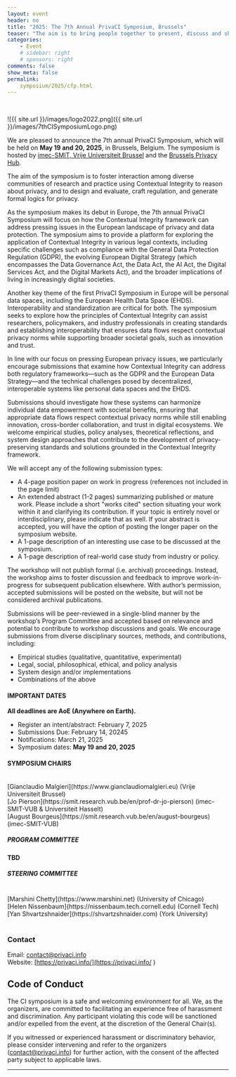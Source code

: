 ```yaml
---
layout: event
header: no
title: "2025: The 7th Annual PrivaCI Symposium, Brussels"
teaser: "The aim is to bring people together to present, discuss and share ideas based on ongoing and completed projects drawing on CI as their underlying conception of privacy."
categories:
    - Event
    # sidebar: right
    # sponsors: right
comments: false
show_meta: false
permalink:
    symposium/2025/cfp.html
---
```

<br/>

 <style>
.alert{
    position:relative;
    padding:.75rem 1.25rem;
    margin-bottom:1rem;
    border:1px solid transparent;
    border-radius:.25rem
}
.alert-heading{
    color:inherit
}
.alert-link{
    font-weight:700
}
.alert-success {
    color: #155724;
    background-color: #d4edda;
    border-color: #c3e6cb
}

.alert-success hr {
    border-top-color: #b1dfbb
}

.alert-success .alert-link {
    color: #0b2e13
}
.alert-warning{
    color:#856404;
    background-color:#fff3cd;
    border-color:#ffeeba
}
.alert-warning hr{
    border-top-color:#ffe8a1
}
.alert-warning .alert-link{
    color:#533f03
}

</style>
<!--<div class="alert alert-warning" role="alert">
<h4 class="alert-heading">COVID Protocol</h4>
  <p>
  We are monitoring the COVID situation. More details will be made
  available closer to the day which may include required testing,   masking indoors and proof of vaccination.
  <p/>
  Stay safe!</p>
</div> -->

![{{ site.url }}/images/logo2022.png]({{ site.url }}/images/7thCISymposiumLogo.png)

We are pleased to announce the 7th annual PrivaCI Symposium, which will be held on <b>May 19 and 20, 2025</b>, in Brussels, Belgium. The symposium is hosted by [imec-SMIT, Vrije Universiteit Brussel](https://smit.research.vub.be/en) and the [Brussels Privacy Hub](https://brusselsprivacyhub.eu/).

The aim of the symposium is to foster interaction among diverse communities of research and practice using Contextual Integrity to reason about privacy,   and to design and evaluate,   craft regulation,   and generate formal logics for privacy.

As the symposium makes its debut in Europe, the 7th annual PrivaCI Symposium will focus on how the Contextual Integrity framework can address pressing issues in the European landscape of privacy and data protection. The symposium aims to provide a platform for exploring the application of Contextual Integrity in various legal contexts, including specific challenges such as compliance with the General Data Protection Regulation (GDPR), the evolving European Digital Strategy (which encompasses the Data Governance Act, the Data Act, the AI Act, the Digital Services Act, and the Digital Markets Act), and the broader implications of living in increasingly digital societies.

Another key theme of the first PrivaCI Symposium in Europe will be personal data spaces, including the European Health Data Space (EHDS). Interoperability and standardization are critical for both. The symposium seeks to explore how the principles of Contextual Integrity can assist researchers, policymakers, and industry professionals in creating standards and establishing interoperability that ensures data flows respect contextual privacy norms while supporting broader societal goals, such as innovation and trust.

In line with our focus on pressing European privacy issues, we particularly encourage submissions that examine how Contextual Integrity can address both regulatory frameworks—such as the GDPR and the European Data Strategy—and the technical challenges posed by decentralized, interoperable systems like personal data spaces and the EHDS. 

Submissions should investigate how these systems can harmonize individual data empowerment with societal benefits, ensuring that appropriate data flows respect contextual privacy norms while still enabling innovation, cross-border collaboration, and trust in digital ecosystems. We welcome empirical studies, policy analyses, theoretical reflections, and system design approaches that contribute to the development of privacy-preserving standards and solutions grounded in the Contextual Integrity framework.

We will accept any of the following submission types:

* A 4-page position paper on work in progress (references not included in the page limit)
* An extended abstract (1-2 pages) summarizing published or mature work. Please
  include a short "works cited" section situating your work within it and clarifying its contribution. If your topic is entirely novel or interdisciplinary,   please indicate that as well. If your abstract is accepted,   you will have the option of posting the longer paper on the symposium website.
* A 1-page description of an interesting use case to be discussed at the symposium.
* A 1-page description of real-world case study from industry or policy.

The workshop will not publish formal (i.e. archival) proceedings. Instead,   the workshop aims to foster discussion and feedback to improve work-in-progress for
subsequent publication elsewhere.  With author’s permission,   accepted submissions will be posted on the website,   but will not be considered archival publications.

Submissions will be peer-reviewed in a single-blind manner by the workshop’s Program Committee and accepted based on relevance and potential to contribute to workshop discussions and goals. We encourage submissions from diverse disciplinary sources,   methods,   and contributions,   including:

* Empirical studies (qualitative,   quantitative,   experimental)
* Legal, social,  philosophical,   ethical,   and policy analysis
* System design and/or implementations
* Combinations of the above

<!-- Papers should be formatted using the [ACM Master Article Template](https://www.acm.org/publications/taps/word-template-workflow). For LaTeX users,   choose <b>format=sigconf</b>.-->


<!--

 We look forward to seeing you at the symposium!


## Symposium Program

### [Full program](https://docs.google.com/spreadsheets/d/e/2PACX-1vQJHr0VTytbZ6F3f1yvFyL5Mp--aFm2Z3p1un469Gj02UJ3vBMjsbfkvgUk80UdyS15wmRfVjIBksYN/pubhtml?gid=1416502899&single=true)

#### The [Friday]({{ site.url }}/symposium6/Friday.pdf) and [Saturday]({{ site.url }}/symposium6/Saturday.pdf) programs -->


 <!-- ([Thursday]({{ site.url }}/symposium5/Thursday.pdf) and [Friday]({{ site.url}}/symposium5/Friday.pdf) schedules)-->




<!--

#### REGISTRATION

Registration for the symposium is **$100**. The registration includes a light breakfast (coffee and pastries), lunch and dinner on Friday and light breakfast (coffee and pastries) on Saturday.

Please use the following [link](https://forms.gle/5BBmg9exS2bfPnoo6) to register.
__(After you submit the registration form, you should see the link to the payment processing system.)__



### Logistics

For information on the event location and accommodations [click here](https://privaci.info/symposium/2024/logistics.html).


## TRAVEL GRANTS

<div class="alert alert-success" role="alert">
<h4 class="alert-heading"></h4>
  <p>
 Travel grant awardees will be hosted at a mentoring lunch,  expected to participate in both days of the workshop, and provide a short report following the symposium.
 </p>
</div>

Participants can apply for a travel grant award that can go towards partially covering the cost of attending the symposium by filling in this [form](https://forms.gle/N1fpoa3HW33qwfpXA).

-->

<!-- **Accepting until August 23 or until funding last** -->

<!-- The only travel expenses that can be reimbursed are: **air travel** and **hotel**. The exact number of awards will depend on the availability of funds and will be determined as funding amounts are finalized.-->

<!--
## NSF Student Grant Application

<div class="alert alert-success" role="alert">
<h4 class="alert-heading"></h4>
  <p>
 Travel grant awardees will be hosted at a mentoring lunch,  expected to participate in both days of the workshop, and provide a short report following the symposium.
 </p>
</div>

**The NSF awards are limited to students studying at a US institution**

The National Science Foundation has just awarded us funding to cover graduate student travel expenses to attend the 2024 PrivaCI symposium!

This is an excellent opportunity for students to learn about research and practice in the application of contextual integrity as a framework to reason about privacy.

Students from under-represented groups including but not limited to women, minorities, and members of the LGTBQ+ community are strongly encouraged to apply.

Students will be provided with the support of **$1000-$1500** depending on where they are travelling from to be used towards registration, hotel and airfare costs.

Please use this [link](https://forms.gle/YHSUGo5AbyRxQCodA) to apply.

We will allocate funding to qualified applicants until funding is used up.

Travel grant awardees will be expected to participate in both days of the workshop and will be hosted at a mentoring lunch.
-->

<!--
Students from under-represented groups including but not limited to women,   minorities,   and members of the LGTBQ+ community are strongly encouraged to apply.

Students will be provided with the support of **$1000-$1500** depending on where they are travelling from to be used towards hotel and airfare costs.

Registration costs will be waived for all travel grant awardees. Travel grant awardees will be expected to participate in both days of the workshop and will be hosted at a mentoring lunch.


<!--Please use this [link](https://forms.gle/1mzhyqF1i8PAbyHq9) to apply. We will allocate funding to qualified applicants until funding is used up.  -->




#### IMPORTANT DATES

__All deadlines are AoE (Anywhere on Earth).__

* Register an intent/abstract:  February 7, 2025
* Submissions Due: February 14, 20245
* Notifications: March 21, 2025
* Symposium dates: **May 19 and 20,   2025**



<!-- #### HOW TO SUBMIT

Please make submissions using [the submission site.](https://cisymposium.eecs.yorku.ca)

-->

#### SYMPOSIUM CHAIRS
  <br/>
  [Gianclaudio Malgieri](https://www.gianclaudiomalgieri.eu) (Vrije Universiteit Brussel)<br/>
  [Jo Pierson](https://smit.research.vub.be/en/prof-dr-jo-pierson) (imec-SMIT-VUB & Universiteit Hasselt)<br/>
  [August Bourgeus](https://smit.research.vub.be/en/august-bourgeus) (imec-SMIT-VUB)

  <!-- [Louise Barkhuus](http://www.barkhu.us) (Rutgers University and The IT University of Copenhagen)<br/>
  [Ruobin Gong](https://ruobingong.github.io/) (Rutgers University)<br/>
  [Rebecca Reynolds](https://comminfo.rutgers.edu/reynolds-rebecca) (Rutgers University) <br/> -->


##### PROGRAM COMMITTEE

__TBD__

<!--
[Noah Apthorpe](https://www.cs.colgate.edu/~napthorpe) (Colgate University)<br/>-->
<!-- [Karla Badillo-Urquiola ](https://engineering.nd.edu/faculty/karla-badillo-urquiola/) (University of Notre Dame) <br/>-->
<!-- [Sebastian Benthall](http://sbenthall.net) (New York University) <br/>-->
<!--[Louise Barkhuus](http://www.barkhu.us) (The IT University of Copenhagen)<br/>
[Aloni Cohen](https://aloni.net) (University of Chicago) <br/>
[Jorge Pereira Campos](https://www.universiteitleiden.nl/en/staffmembers/jorge-pereira-campos#tab-1) (Leiden University) <br/>
[Ignacio Cofone](http://www.ignaciocofone.com) (McGill University)<br/>-->
<!-- [Rachel Cummings](https://www.engineering.columbia.edu/faculty/rachel-cummings) (Columbia University) <br/>-->
<!-- [Anupam Datta](https://csd.cs.cmu.edu/people/faculty/anupam-datta) (CMU)  <br/>-->
<!-- [Cathy Dwyer](https://www.pace.edu/profile/catherine-dwyer) (Pace University) <br/> -
[Yuanyuan Feng](https://yuanyuanfeng.com) (University of Vermont) <br/>
[Brett Frischmann](http://www.brettfrischmann.com) (Villanova University) <br/>
[Kyle Jones](https://thecorkboard.org) (Indiana University-Indianapolis) <br/>
[Bart Knijnenburg](https://www.usabart.nl/portfolio/#home.html) (Clemson University) <br/> -->
<!-- [Serge Egelman](Ihttps://www.icsi.berkeley.edu/icsi/people/egelman/) (ICSI & UC,   Berkeley)<br/>-->
<!-- [Maritza Johnson](https://maritzajohnson.com/)  (University of San Diego)<br/>
[Margot E. Kaminski](http://www.margotkaminski.com) (University of Colorado Law School)<br/> -->
<!--[Priya Kumar](https://priyakumar.org) (Pennsylvania State University)<br />
[Yafit Lev-Aretz](https://zicklin.baruch.cuny.edu/faculty-profile/yafit-lev-aretz/) (Zicklin School of Business,   Baruch College)<br/>
[Kirsten Martin](http://www.kirstenmartin.net) (University of Notre Dame)<br />
[Lee James McGuigan ](http://hussman.unc.edu/directory/faculty/lee-mcguigan) (University of North Carolina at Chapel Hill)<br/>
[Mainack Mondal](https://cse.iitkgp.ac.in/~mainack/) (IIT Kharagpur)<br />
[Joel Reardon](http://pages.cpsc.ucalgary.ca/~joel.reardon/) University of Calgary<br/>
[Madelyn Sanfilippo](https://madelynsanfilippo.com) (University of Illinois at Urbana-Champaign)<br/>
[Ido Sivan-Sevilla](https://ischool.umd.edu/about/directory/ido-sivan-sevilla) (University of Maryland) <br/>
[Luke Stark ](https://starkcontrast.co) (Western University)<br/>
[Katherine J. Strandburg](https://its.law.nyu.edu/facultyprofiles/index.cfm?fuseaction=profile.overview&personid=28509) (New York University School of Law)<br/>
[Daniel Susser](http://www.danielsusser.info) (Penn State University)<br/>
[Eran Toch](http://toch.tau.ac.il/) (Tel Aviv University)<br/> -->
<!-- [Salomé Viljoen](https://www.salomeviljoen.com) (University of Michigan Law School) <br/>-->
<!-- [Jessica Vitak](https://jessicavitak.com/) (University of Maryland)<br/>-->
<!-- [Primal Wijesekera](https://www.icsi.berkeley.edu/icsi/people/primalw) (ICSI)<br/>-->
<!-- [Pamela Wisniewski](http://www.pamspam.com) (University of Central Florida)<br/> -->
<!-- [Shikun Aerin Zhang]() (TikTok)<br/>-->
<!-- [Michael Zimmer](https://www.marquette.edu/computer-science/directory/michael-zimmer.php) (Marquette University)<br/>-->



##### STEERING COMMITTEE
<br/>
[Marshini Chetty](https://www.marshini.net) (University of Chicago) <br/>
[Helen Nissenbaum](https://nissenbaum.tech.cornell.edu) (Cornell Tech) <br/>
[Yan Shvartzshnaider](https://shvartzshnaider.com) (York University) <br/>
<br/>

### Contact

Email: [contact@privaci.info](mailto:contact@privaci.info)
<br/>
Website: [https://privaci.info/](https://privaci.info/ )

## Code of Conduct

The CI symposium is a safe and welcoming environment for all. We,   as the organizers,   are committed to facilitating an experience free of harassment and discrimination. Any participant violating this code will be sanctioned and/or expelled from the event,   at the discretion of the General Chair(s).

If you witnessed or experienced harassment or discriminatory behavior,   please consider intervening and refer to the organizers (contact@privaci.info) for further action,   with the consent of the affected party subject to applicable laws.


<hr/>

<!--
# We are grateful for the support
<br/>
<img src="{{ site.url }}/images/NSF_Logo.png" alt="NSF logo" width="35%"/>
<img src="{{ site.url }}/images/rutgers_logo.png" alt="Rutgers logo" />
<img src="{{ site.url }}/images/DLI_logo.jpg" alt="DLI logo" width="50%"/>
<br/>
<img src="{{ site.url }}/images/google.png" alt="google logo" width="30%"/>
-->

